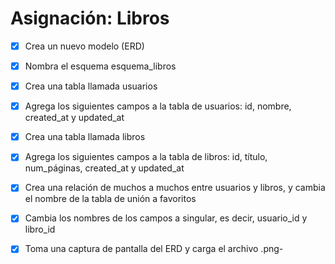 # Asignación: Libros

- [x] Crea un nuevo modelo (ERD)

- [x] Nombra el esquema esquema_libros

- [x] Crea una tabla llamada usuarios

- [x] Agrega los siguientes campos a la tabla de usuarios: id, nombre, created_at y updated_at

- [x] Crea una tabla llamada libros

- [x] Agrega los siguientes campos a la tabla de libros: id, título, num_páginas, created_at y updated_at

- [x] Crea una relación de muchos a muchos entre usuarios y libros, y cambia el nombre de la tabla de unión a favoritos

- [x] Cambia los nombres de los campos a singular, es decir, usuario_id y libro_id

- [x] Toma una captura de pantalla del ERD y carga el archivo .png- 